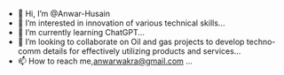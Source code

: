 - 👋 Hi, I’m @Anwar-Husain
- 👀 I’m interested in innovation of various technical skills...
- 🌱 I’m currently learning ChatGPT...
- 💞️ I’m looking to collaborate on  Oil and gas projects to develop techno-comm details for effectively utilizing products and services...
- 📫 How to reach me,anwarwakra@gmail.com ...

<!---
Anwar-Husain/Anwar-Husain is a ✨ special ✨ repository because its `README.md` (this file) appears on your GitHub profile.
You can click the Preview link to take a look at your changes.
--->
